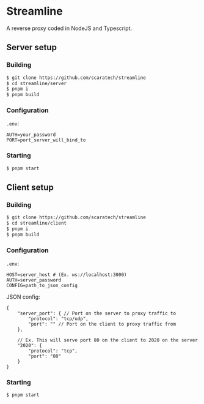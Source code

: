 # Streamline
A reverse proxy coded in NodeJS and Typescript.

## Server setup
### Building
```sh
$ git clone https://github.com/scaratech/streamline
$ cd streamline/server
$ pnpm i
$ pnpm build
```
### Configuration
`.env`:
```
AUTH=your_password
PORT=port_server_will_bind_to
```
### Starting
```sh
$ pnpm start
```

## Client setup
### Building
```sh
$ git clone https://github.com/scaratech/streamline
$ cd streamline/client
$ pnpm i
$ pnpm build
```
### Configuration
`.env`:
```
HOST=server_host # (Ex. ws://localhost:3000)
AUTH=server_password
CONFIG=path_to_json_config
```
JSON config:
```jsonc
{
    "server_port": { // Port on the server to proxy traffic to
        "protocol": "tcp/udp",
        "port": "" // Port on the client to proxy traffic from
    },

    // Ex. This will serve port 80 on the client to 2020 on the server
    "2020": {
        "protocol": "tcp",
        "port": "80"
    }
}
```
### Starting
```sh
$ pnpm start
```